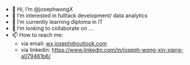 - 👋 Hi, I’m @josephwongX
- 👀 I’m interested in fulltack development/ data analytics
- 🌱 I’m currently learning diploma in IT
- 💞️ I’m looking to collaborate on ...
- 📫 How to reach me: 
    - via email:      wx.joseph@outlook.com
    - via linkedin:   https://www.linkedin.com/in/joseph-wong-xin-xiang-a079461b6/ 

<!---
josephwongX/josephwongX is a ✨ special ✨ repository because its `README.md` (this file) appears on your GitHub profile.
You can click the Preview link to take a look at your changes.
--->
